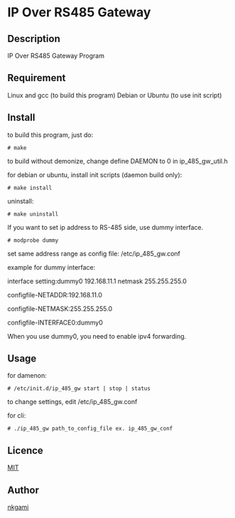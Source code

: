 IP Over RS485 Gateway
====

## Description
IP Over RS485 Gateway Program

## Requirement
Linux and gcc (to build this program)
Debian or Ubuntu (to use init script)

## Install
to build this program, just do:

`# make`

to build without demonize, change define DAEMON to 0 in ip\_485\_gw\_util.h

for debian or ubuntu, install init scripts (daemon build only):

`# make install`

uninstall:

`# make uninstall`

If you want to set ip address to RS-485 side, use dummy interface.

`# modprobe dummy`

set same address range as config file: /etc/ip\_485\_gw.conf

example for dummy interface:

interface setting:dummy0 192.168.11.1 netmask 255.255.255.0

configfile-NETADDR:192.168.11.0

configfile-NETMASK:255.255.255.0

configfile-INTERFACE0:dummy0

When you use dummy0, you need to enable ipv4 forwarding.

## Usage
for damenon:

`# /etc/init.d/ip_485_gw start | stop | status`

to change settings, edit /etc/ip\_485\_gw.conf

for cli:

`# ./ip_485_gw path_to_config_file ex. ip_485_gw_conf`

## Licence

[MIT](https://github.com/tcnksm/tool/blob/master/LICENCE)

## Author

[nkgami](https://github.com/nkgami)
